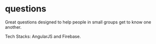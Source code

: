 questions
=========

Great questions designed to help people in small groups get to know one another.

Tech Stacks:
AngularJS and Firebase.
